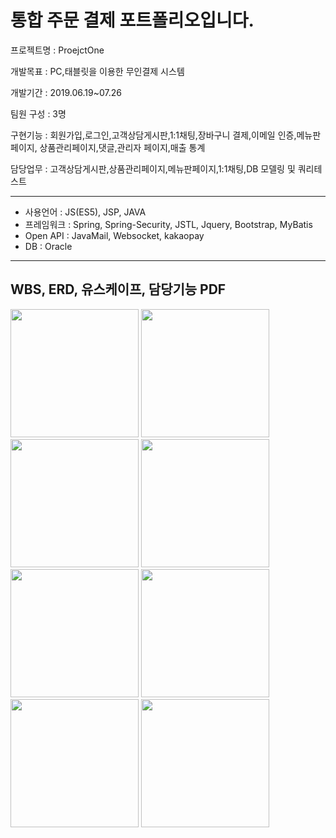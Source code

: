 # 통합 주문 결제 포트폴리오입니다.

프로젝트명 : ProejctOne

개발목표 : PC,태블릿을 이용한 무인결제 시스템

개발기간 : 2019.06.19~07.26

팀원 구성 : 3명

구현기능 : 회원가입,로그인,고객상담게시판,1:1채팅,장바구니 결제,이메일 인증,메뉴판페이지, 상품관리페이지,댓글,관리자 페이지,매출 통계

담당업무 : 고객상담게시판,상품관리페이지,메뉴판페이지,1:1채팅,DB 모델링 및 쿼리테스트

<hr>

+ 사용언어 : JS(ES5), JSP, JAVA
+ 프레임워크 : Spring, Spring-Security, JSTL, Jquery, Bootstrap, MyBatis
+ Open API : JavaMail, Websocket, kakaopay
+ DB : Oracle

<hr>

<h2>WBS, ERD, 유스케이프, 담당기능 PDF</h2>
<div>
 <img width="205" src ="https://user-images.githubusercontent.com/52395699/84597128-9bc91800-ae9c-11ea-829c-2f361c104d47.PNG">
 <img width="205" src ="https://user-images.githubusercontent.com/52395699/84597130-9cfa4500-ae9c-11ea-9aa3-c6ae95db34f3.PNG">
 <img width="205" src ="https://user-images.githubusercontent.com/52395699/84597131-9e2b7200-ae9c-11ea-8e2e-5aeff10ec05a.PNG">
 <img width="205" src ="https://user-images.githubusercontent.com/52395699/84597132-9f5c9f00-ae9c-11ea-8ff9-e798d0f922c8.PNG">
 <img width="205" src ="https://user-images.githubusercontent.com/52395699/84597133-9ff53580-ae9c-11ea-8262-a1428260b78b.PNG">
 <img width="205" src ="https://user-images.githubusercontent.com/52395699/84597134-a1266280-ae9c-11ea-8165-d4d75f32fc0b.PNG">
 <img width="205" src ="https://user-images.githubusercontent.com/52395699/84597135-a1bef900-ae9c-11ea-9161-0e69681ced92.PNG">
 <img width="205" src ="https://user-images.githubusercontent.com/52395699/84597136-a2f02600-ae9c-11ea-9c7e-a15e9c58ff9e.PNG">
</div>
